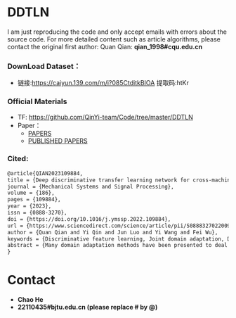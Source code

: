 # DDTLN

I am just reproducing the code and only accept emails with errors about the source code. For more detailed content such as article algorithms, please contact the original first author: Quan Qian: **qian_1998#cqu.edu.cn**

### DownLoad Dataset：
 - 链接:https://caiyun.139.com/m/i?085CtditkBIOA   提取码:htKr


### Official Materials
 - TF:  https://github.com/QinYi-team/Code/tree/master/DDTLN
 - Paper： 
   - [PAPERS](https://github.com/QinYi-team/Code/blob/master/DDTLN/Deep%20discriminative%20transfer%20learning%20network.pdf)
   - [PUBLISHED PAPERS](https://doi.org/10.1016/j.ymssp.2022.109884)

### Cited:
```html
@article{QIAN2023109884,
title = {Deep discriminative transfer learning network for cross-machine fault diagnosis},
journal = {Mechanical Systems and Signal Processing},
volume = {186},
pages = {109884},
year = {2023},
issn = {0888-3270},
doi = {https://doi.org/10.1016/j.ymssp.2022.109884},
url = {https://www.sciencedirect.com/science/article/pii/S0888327022009529},
author = {Quan Qian and Yi Qin and Jun Luo and Yi Wang and Fei Wu},
keywords = {Discriminative feature learning, Joint domain adaptation, Distribution alignment, Classification loss, Fault transfer diagnosis},
abstract = {Many domain adaptation methods have been presented to deal with the distribution alignment and knowledge transfer between the target domain and the source domain. However, most of them only pay attention to marginal distribution alignment while neglecting the discriminative feature learning in two domains. Thus, they still cannot satisfy the diagnosis requirement in some cases. To enhance the distribution alignment and match the marginal distributions as well as conditional distributions of two domains, an improved joint distribution adaptation (IJDA) mechanism is proposed. In IJDA, to enhance domain confusion, maximum mean discrepancy and CORrelation Alignment (CORAL) are combined as a new distribution discrepancy metric. Furthermore, an improved conditional distribution alignment mechanism is constructed. To contribute to feature learning and learn more separable features, a new I-Softmax loss that can be optimized like the original Softmax loss and possesses a stronger classification ability is proposed. With the IJDA mechanism and I-Softmax loss, the deep discriminative transfer learning network (DDTLN) is built to implement fault transfer diagnosis. Under the unlabeled target-domain samples, the experimental results on six cross-machine diagnostic tasks verify that the proposed DDTLN has a higher performance of transfer fault diagnosis than other typical domain adaptation methods.}
}
```
 

# Contact
- **Chao He**
- **22110435#bjtu.edu.cn   (please replace # by @)**
